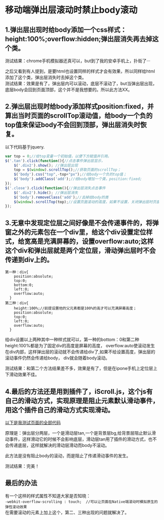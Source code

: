 # 移动端弹出层滚动时禁止body滚动                 

## 1.弹出层出现时给body添加一个css样式：height:100%;overflow:hidden;弹出层消失再去掉这个类。                  
测试结果：chrome手机模拟器还真可以，but到了我的安卓手机上，扑街了···                    

之后又看到有人提到，是要html也设置同样的样式才会有效果，所以同样给html添加了这个类，弹出层消失时去掉这个类。                  
测试结果：效果是有了，弹出层内可以滚动，底层不滚动了，but当弹出层出现，底层body会回到页面顶部，这个并不是我想要的。所以此方法XX。               


## 2.弹出层出现时给body添加样式position:fixed，并算出当时页面的scrollTop滚动值，给body一个负的top值来保证body不会回到顶部，弹出层消失时恢复。                    
以下代码基于jquery.               
```javascript
var top = 0;//给top变量一个初始值，以便下方赋值并引用。
$('.tan').click(function(){//点击事件弹出层显示，
    $('.div2').show(); //弹出层出现     
    top = $(window).scrollTop();//获取页面的scrollTop；
    $('body').css("top",-top+"px");//给body一个负的top值；
    $('body').addClass('add');//给body增加一个类，position:fixed; 
});
$('.close').click(function(){//弹出层消失点击事件
    $('.div2').hide(); //弹出层消失
    $('body').removeClass('add');//去掉给body的类
    $(window).scrollTop(top);//设置页面滚动的高度，如果不设置，关闭弹出层时页面会回到顶部。
});
```
     
## 3.无意中发现定位层之间好像是不会传递事件的，将弹窗之外的元素包在一个div里，给这个div设置定位样式，给宽高是充满屏幕的，设置overflow:auto;这样这个div和弹出层就是两个定位层，滑动弹出层时不会传递到div上的。                  
```less
第一种：div{
    position:absolute;
    top:0;
    bottom:0;
    left:0;
    overflow:auto;
  }
第二种：div{
    height:100%;//前提设置他的父元素都是100%的高才可以充满屏幕高度；
    position:absolute;
    top:0;
    left:0;
    overflow:auto;
  }
```
给div设置以上两种其中一种样式就可以，第一种的bottom：0和第二种height:100%都是为了固定div的高度是屏幕的高度，
overflow:auto使滚动发生在div内部，这样弹出层的滚动就不会传递给div了,如果不给设置高度，弹出层的滚动事件仍然会传递给body，
div就会随着body滚动。

测试结果：和第二个方法结果差不多，效果是有了，但是在ipone手机上定位层上下滑动效果不佳。                      


## 4.最后的方法还是用到插件了，iScroll.js，这个js有自己的滑动方式，实现原理是阻止元素默认滑动事件，用这个插件自己的滑动方式实现滑动。             
[以下是我测试页面的全部代码](./test.html)                    

原理是：弹出层分两层，一个是滑动层tan,一个是背景层bg,给背景层阻止默认滑动事件，这样滑动它的时候不会影响底层，滑动层tan用了插件的滑动方式，也不会传递底层，这样就解决的滑动层滑动而body不滚动。

此方法是没有阻止body的滚动，而是阻止了传递滑动事件的发生。

测试结果：完美！                


## 最后的办法                
有一个这样的样式属性不知道大家是否知晓：            
`-webkit-overflow-scrolling : touch;  //可以让页面在Native端滚动时模拟原生的弹性滚动效果`                   
在需要滚动的元素上加上这个，第二、三种出现的问题就解决了。           

